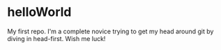 # helloWorld
My first repo.
I'm a complete novice trying to get my head around git by diving in head-first.
Wish me luck!
